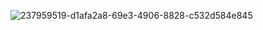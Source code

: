 
![237959519-d1afa2a8-69e3-4906-8828-c532d584e845](https://github.com/rahulredake/RRRahul/assets/139109706/53a80d97-15c9-41f7-9199-4f884125042e)
